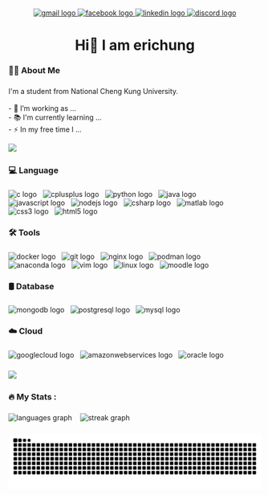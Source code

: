 ###

<div align="center">
  <a href="rthung96@gmail.com" target="_blank">
    <img src="https://img.shields.io/static/v1?message=Gmail&logo=gmail&label=&color=D14836&logoColor=white&labelColor=&style=for-the-badge" height="25" alt="gmail logo"  />
  </a>
  <a href="https://www.facebook.com/profile.php?id=100009212130239" target="_blank">
    <img src="https://img.shields.io/static/v1?message=Facebook&logo=facebook&label=&color=1877F2&logoColor=white&labelColor=&style=for-the-badge" height="25" alt="facebook logo"  />
  </a>
  <a href="https://www.linkedin.com/in/erichung0906" target="_blank">
    <img src="https://img.shields.io/static/v1?message=LinkedIn&logo=linkedin&label=&color=0077B5&logoColor=white&labelColor=&style=for-the-badge" height="25" alt="linkedin logo"  />
  </a>
  <a href="https://discord.com/users/erichung0906" target="_blank">
    <img src="https://img.shields.io/static/v1?message=Discord&logo=discord&label=&color=7289DA&logoColor=white&labelColor=&style=for-the-badge" height="25" alt="discord logo"  />
  </a>
</div>

### 

<h1 align="center">Hi👋 I am erichung</h1>

###

<h3 align="left">👩‍💻  About Me</h3>

###

<p align="left">I'm a student from National Cheng Kung University.<br><br>- 🔭 I’m working as ...<br>- 📚 I'm currently learning ...<br>- ⚡ In my free time I ...</p>

<img src="https://user-images.githubusercontent.com/73097560/115834477-dbab4500-a447-11eb-908a-139a6edaec5c.gif"></a>

###

<h3 align="left">💻 Language</h3>

###

<div align="left">
  <img src="https://cdn.jsdelivr.net/gh/devicons/devicon/icons/c/c-original.svg" height="40" alt="c logo" style="margin-right: 8px;" />
  <img src="https://cdn.jsdelivr.net/gh/devicons/devicon/icons/cplusplus/cplusplus-original.svg" height="40" alt="cplusplus logo" style="margin-right: 8px;" />
  <img src="https://cdn.jsdelivr.net/gh/devicons/devicon/icons/python/python-original.svg" height="40" alt="python logo" style="margin-right: 8px;" />
  <img src="https://cdn.jsdelivr.net/gh/devicons/devicon/icons/java/java-original.svg" height="40" alt="java logo" style="margin-right: 8px;" />
  <img src="https://cdn.jsdelivr.net/gh/devicons/devicon/icons/javascript/javascript-original.svg" height="40" alt="javascript logo" style="margin-right: 8px;" />
  <img src="https://cdn.jsdelivr.net/gh/devicons/devicon/icons/nodejs/nodejs-original.svg" height="40" alt="nodejs logo" style="margin-right: 8px;" />
    <img src="https://cdn.jsdelivr.net/gh/devicons/devicon/icons/csharp/csharp-original.svg" height="40" alt="csharp logo" style="margin-right: 8px;" />
  <img src="https://cdn.jsdelivr.net/gh/devicons/devicon/icons/matlab/matlab-original.svg" height="40" alt="matlab logo" style="margin-right: 8px;" />
  <img src="https://cdn.jsdelivr.net/gh/devicons/devicon/icons/css3/css3-original.svg" height="40" alt="css3 logo" style="margin-right: 8px;" />
  <img src="https://cdn.jsdelivr.net/gh/devicons/devicon/icons/html5/html5-original.svg" height="40" alt="html5 logo" style="margin-right: 8px;" />
</div>

###

<h3 align="left">🛠️ Tools</h3>

###

<div align="left">
    <img src="https://cdn.jsdelivr.net/gh/devicons/devicon/icons/docker/docker-original.svg" height="40" alt="docker logo" style="margin-right: 8px;" />
    <img src="https://cdn.jsdelivr.net/gh/devicons/devicon/icons/git/git-original.svg" height="40" alt="git logo" style="margin-right: 8px;" />
  <img src="https://cdn.jsdelivr.net/gh/devicons/devicon/icons/nginx/nginx-original.svg" height="40" alt="nginx logo" style="margin-right: 8px;" />
  <img src="https://cdn.jsdelivr.net/gh/devicons/devicon/icons/podman/podman-original.svg" height="40" alt="podman logo" style="margin-right: 8px;" />
  <img src="https://cdn.jsdelivr.net/gh/devicons/devicon/icons/anaconda/anaconda-original.svg" height="40" alt="anaconda logo" style="margin-right: 8px;" />
  <img src="https://cdn.jsdelivr.net/gh/devicons/devicon/icons/vim/vim-original.svg" height="40" alt="vim logo" style="margin-right: 8px;" />
  <img src="https://cdn.jsdelivr.net/gh/devicons/devicon/icons/linux/linux-original.svg" height="40" alt="linux logo" style="margin-right: 8px;" />
  <img src="https://cdn.jsdelivr.net/gh/devicons/devicon/icons/moodle/moodle-original.svg" height="40" alt="moodle logo" style="margin-right: 8px;" />
</div>

###

<h3 align="left">🛢️ Database</h3>

###

<div align="left">
    <img src="https://cdn.jsdelivr.net/gh/devicons/devicon/icons/mongodb/mongodb-original.svg" height="40" alt="mongodb logo" style="margin-right: 8px;" />
    <img src="https://cdn.jsdelivr.net/gh/devicons/devicon/icons/postgresql/postgresql-original.svg" height="40" alt="postgresql logo" style="margin-right: 8px;" />
    <img src="https://cdn.jsdelivr.net/gh/devicons/devicon/icons/mysql/mysql-original.svg" height="40" alt="mysql logo" style="margin-right: 8px;" />
</div>

###

<h3 align="left">☁️ Cloud</h3>

###

<div align="left">
<img src="https://cdn.jsdelivr.net/gh/devicons/devicon/icons/googlecloud/googlecloud-original.svg" height="40" alt="googlecloud logo" style="margin-right: 8px;"/>
  <img src="https://cdn.jsdelivr.net/gh/devicons/devicon/icons/amazonwebservices/amazonwebservices-line-wordmark.svg" height="40" alt="amazonwebservices logo" style="margin-right: 8px;"/>
  <img src="https://cdn.jsdelivr.net/gh/devicons/devicon/icons/oracle/oracle-original.svg" height="40" alt="oracle logo" style="margin-right: 8px;" />
</div>

###
<img src="https://user-images.githubusercontent.com/73097560/115834477-dbab4500-a447-11eb-908a-139a6edaec5c.gif"></a>


<h3 align="left">🔥   My Stats :</h3>

###
<span>
    <img src="https://github-readme-stats.vercel.app/api/top-langs?username=erichung9060&locale=en&hide_title=false&layout=compact&card_width=320&langs_count=5&theme=algolia&hide_border=false&order=2" height="170" alt="languages graph"/>
</span>
&nbsp;&nbsp;
<span>
    <img src="https://streak-stats.demolab.com?user=erichung9060&locale=en&mode=daily&theme=algolia&hide_border=false&border_radius=5&order=3" height="170" alt="streak graph"/>
</span>


###

<img src="https://raw.githubusercontent.com/erichung9060/erichung9060/output/snake.svg" alt="Snake animation" />

###
